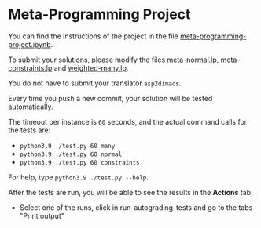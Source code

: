 # Meta-Programming Project

You can find the instructions of the project in the file [meta-programming-project.ipynb](meta-programming-project.ipynb).

To submit your solutions, please modify the files [meta-normal.lp](./meta-normal.lp), [meta-constraints.lp](./meta-constraints.lp) and [weighted-many.lp](./weighted-many.lp).

You do not have to submit your translator `asp2dimacs`.

Every time you push a new commit, your solution will be tested automatically.

The timeout per instance is `60` seconds, and the actual command calls for the tests are:
* ``python3.9 ./test.py 60 many``
* ``python3.9 ./test.py 60 normal``
* ``python3.9 ./test.py 60 constraints``

For help, type `python3.9 ./test.py --help`.

After the tests are run, you will be able to see the results in the **Actions** tab:
* Select one of the runs, click in run-autograding-tests and go to the tabs "Print output"
